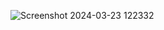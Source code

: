 
![Screenshot 2024-03-23 122332](https://github.com/Aleksandravangjeli/ZgjidhjeDetyrave/assets/152690187/03f17f50-6390-4191-81af-5690600131d5)

